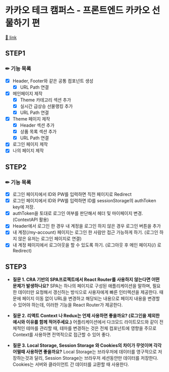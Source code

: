 # 카카오 테크 캠퍼스 - 프론트엔드 카카오 선물하기 편

[🔗 link](https://edu.nextstep.camp/s/hazAC9xa)

## STEP1
### ✏ 기능 목록
- [x] Header, Footer와 같은 공통 컴포넌트 생성
  - [x] URL Path 연결
- [x] 메인페이지 제작
  - [x] Theme 카테고리 섹션 추가
  - [x] 실시간 급상승 선물랭킹 추가
  - [x] URL Path 연결
- [x] Theme 페이지 제작
  - [x] Header 섹션 추가
  - [x] 상품 목록 섹션 추가
  - [x] URL Path 연결
- [x] 로그인 페이지 제작
- [x] 나의 페이지 제작

## STEP2
### ✏ 기능 목록
- [x] 로그인 페이지에서 ID와 PW를 입력하면 직전 페이지로 Redirect
- [x] 로그인 페이지에서 ID와 PW를 입력하면 ID를 sessionStorage의 authToken key에 저장.
- [x] authToken을 토대로 로그인 여부를 판단해서 헤더 및 마이페이지 변경.(ContextAPI 활용)
- [x] Header에서 로그인 한 경우 내 계정을 로그인 하지 않은 경우 로그인 버튼을 추가
- [x] 내 계정(/my-account) 페이지는 로그인 한 사람만 접근 가능하게 하기. (로그인 하지 않은 유저는 로그인 페이지로 연결)
- [x] 내 계정 페이지에서 로그아웃을 할 수 있도록 하기. (로그아웃 후 메인 페이지(/) 로 Redirect)

## STEP3
- **질문 1. CRA 기반의 SPA프로젝트에서 React Router를 사용하지 않는다면 어떤 문제가 발생하나요?**
SPA는 하나의 페이지로 구성된 애플리케이션을 말하며, 필요한 데이터만 요청해서 갱신하는 방식으로 사용자에게 빠른 인터렉션을 제공한다. 때문에 페이지 이동 없이 URL을 변경하고 해당되는 내용으로 페이지 내용을 변경할 수 있어야 하는데, 이러한 기능을 React Router가 제공한다.

- **질문 2. 리액트 Context 나 Redux는 언제 사용하면 좋을까요? (로그인을 제외한 예시와 이유를 함께 적어주세요.)**
어플리케이션에서 다크모드 라이트모드와 같이 전체적인 테마를 관리할 때, 테마를 변경하는 것은 전체 컴포넌트에 영향을 주므로 Context를 사용하면 전역적으로 접근할 수 있어 좋다.

- **질문 3. Local Storage, Session Storage 와 Cookies의 차이가 무엇이며 각각 어떨때 사용하면 좋을까요?**
Local Storage는 브라우저에 데이터를 영구적으로 저장하는것과 달리, Session Storage는 브라우저 세션동안만 데이터를 저장한다. Cookies는 서버와 클라이언트 간 데이터를 교환할 때 사용한다.
